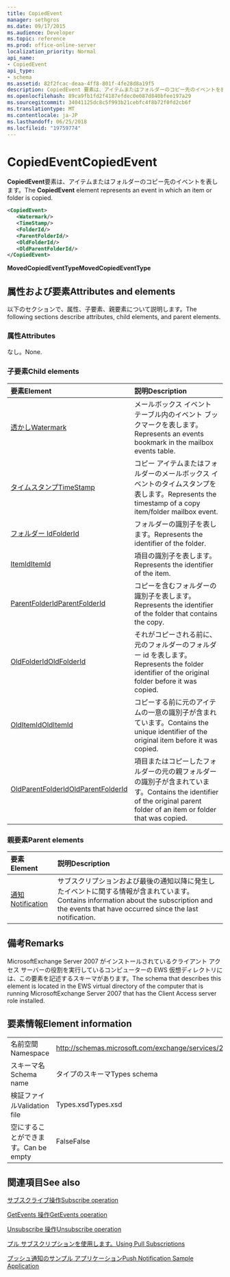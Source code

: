 ```yaml
---
title: CopiedEvent
manager: sethgros
ms.date: 09/17/2015
ms.audience: Developer
ms.topic: reference
ms.prod: office-online-server
localization_priority: Normal
api_name:
- CopiedEvent
api_type:
- schema
ms.assetid: 82f2fcac-deaa-4ff8-801f-4fe28d8a19f5
description: CopiedEvent 要素は、アイテムまたはフォルダーのコピー先のイベントを表します。
ms.openlocfilehash: 89ca9fb1fd2f4187efdec0e087d840bfee197a29
ms.sourcegitcommit: 34041125dc8c5f993b21cebfc4f8b72f0fd2cb6f
ms.translationtype: MT
ms.contentlocale: ja-JP
ms.lasthandoff: 06/25/2018
ms.locfileid: "19759774"
---
```

# <a name="copiedevent"></a><span data-ttu-id="b09ec-103">CopiedEvent</span><span class="sxs-lookup"><span data-stu-id="b09ec-103">CopiedEvent</span></span>

<span data-ttu-id="b09ec-104">**CopiedEvent**要素は、アイテムまたはフォルダーのコピー先のイベントを表します。</span><span class="sxs-lookup"><span data-stu-id="b09ec-104">The **CopiedEvent** element represents an event in which an item or folder is copied.</span></span> 
  
```xml
<CopiedEvent>
   <Watermark/>
   <TimeStamp/>
   <FolderId/>
   <ParentFolderId/>
   <OldFolderId/>
   <OldParentFolderId/>
</CopiedEvent>
```

 <span data-ttu-id="b09ec-105">**MovedCopiedEventType**</span><span class="sxs-lookup"><span data-stu-id="b09ec-105">**MovedCopiedEventType**</span></span>
## <a name="attributes-and-elements"></a><span data-ttu-id="b09ec-106">属性および要素</span><span class="sxs-lookup"><span data-stu-id="b09ec-106">Attributes and elements</span></span>

<span data-ttu-id="b09ec-107">以下のセクションで、属性、子要素、親要素について説明します。</span><span class="sxs-lookup"><span data-stu-id="b09ec-107">The following sections describe attributes, child elements, and parent elements.</span></span>
  
### <a name="attributes"></a><span data-ttu-id="b09ec-108">属性</span><span class="sxs-lookup"><span data-stu-id="b09ec-108">Attributes</span></span>

<span data-ttu-id="b09ec-109">なし。</span><span class="sxs-lookup"><span data-stu-id="b09ec-109">None.</span></span>
  
### <a name="child-elements"></a><span data-ttu-id="b09ec-110">子要素</span><span class="sxs-lookup"><span data-stu-id="b09ec-110">Child elements</span></span>

|<span data-ttu-id="b09ec-111">**要素**</span><span class="sxs-lookup"><span data-stu-id="b09ec-111">**Element**</span></span>|<span data-ttu-id="b09ec-112">**説明**</span><span class="sxs-lookup"><span data-stu-id="b09ec-112">**Description**</span></span>|
|:-----|:-----|
|[<span data-ttu-id="b09ec-113">透かし</span><span class="sxs-lookup"><span data-stu-id="b09ec-113">Watermark</span></span>](watermark.md) <br/> |<span data-ttu-id="b09ec-114">メールボックス イベント テーブル内のイベント ブックマークを表します。</span><span class="sxs-lookup"><span data-stu-id="b09ec-114">Represents an events bookmark in the mailbox events table.</span></span>  <br/> |
|[<span data-ttu-id="b09ec-115">タイムスタンプ</span><span class="sxs-lookup"><span data-stu-id="b09ec-115">TimeStamp</span></span>](timestamp.md) <br/> |<span data-ttu-id="b09ec-116">コピー アイテムまたはフォルダーのメールボックス イベントのタイムスタンプを表します。</span><span class="sxs-lookup"><span data-stu-id="b09ec-116">Represents the timestamp of a copy item/folder mailbox event.</span></span>  <br/> |
|[<span data-ttu-id="b09ec-117">フォルダー Id</span><span class="sxs-lookup"><span data-stu-id="b09ec-117">FolderId</span></span>](folderid.md) <br/> |<span data-ttu-id="b09ec-118">フォルダーの識別子を表します。</span><span class="sxs-lookup"><span data-stu-id="b09ec-118">Represents the identifier of the folder.</span></span>  <br/> |
|[<span data-ttu-id="b09ec-119">ItemId</span><span class="sxs-lookup"><span data-stu-id="b09ec-119">ItemId</span></span>](itemid.md) <br/> |<span data-ttu-id="b09ec-120">項目の識別子を表します。</span><span class="sxs-lookup"><span data-stu-id="b09ec-120">Represents the identifier of the item.</span></span>  <br/> |
|[<span data-ttu-id="b09ec-121">ParentFolderId</span><span class="sxs-lookup"><span data-stu-id="b09ec-121">ParentFolderId</span></span>](parentfolderid.md) <br/> |<span data-ttu-id="b09ec-122">コピーを含むフォルダーの識別子を表します。</span><span class="sxs-lookup"><span data-stu-id="b09ec-122">Represents the identifier of the folder that contains the copy.</span></span>  <br/> |
|[<span data-ttu-id="b09ec-123">OldFolderId</span><span class="sxs-lookup"><span data-stu-id="b09ec-123">OldFolderId</span></span>](oldfolderid.md) <br/> |<span data-ttu-id="b09ec-124">それがコピーされる前に、元のフォルダーのフォルダー id を表します。</span><span class="sxs-lookup"><span data-stu-id="b09ec-124">Represents the folder identifier of the original folder before it was copied.</span></span>  <br/> |
|[<span data-ttu-id="b09ec-125">OldItemId</span><span class="sxs-lookup"><span data-stu-id="b09ec-125">OldItemId</span></span>](olditemid.md) <br/> |<span data-ttu-id="b09ec-126">コピーする前に元のアイテムの一意の識別子が含まれています。</span><span class="sxs-lookup"><span data-stu-id="b09ec-126">Contains the unique identifier of the original item before it was copied.</span></span>  <br/> |
|[<span data-ttu-id="b09ec-127">OldParentFolderId</span><span class="sxs-lookup"><span data-stu-id="b09ec-127">OldParentFolderId</span></span>](oldparentfolderid.md) <br/> |<span data-ttu-id="b09ec-128">項目またはコピーしたフォルダーの元の親フォルダーの識別子が含まれています。</span><span class="sxs-lookup"><span data-stu-id="b09ec-128">Contains the identifier of the original parent folder of an item or folder that was copied.</span></span>  <br/> |
   
### <a name="parent-elements"></a><span data-ttu-id="b09ec-129">親要素</span><span class="sxs-lookup"><span data-stu-id="b09ec-129">Parent elements</span></span>

|<span data-ttu-id="b09ec-130">**要素**</span><span class="sxs-lookup"><span data-stu-id="b09ec-130">**Element**</span></span>|<span data-ttu-id="b09ec-131">**説明**</span><span class="sxs-lookup"><span data-stu-id="b09ec-131">**Description**</span></span>|
|:-----|:-----|
|[<span data-ttu-id="b09ec-132">通知</span><span class="sxs-lookup"><span data-stu-id="b09ec-132">Notification</span></span>](notification-ex15websvcsotherref.md) <br/> |<span data-ttu-id="b09ec-133">サブスクリプションおよび最後の通知以降に発生したイベントに関する情報が含まれています。</span><span class="sxs-lookup"><span data-stu-id="b09ec-133">Contains information about the subscription and the events that have occurred since the last notification.</span></span>  <br/> |
   
## <a name="remarks"></a><span data-ttu-id="b09ec-134">備考</span><span class="sxs-lookup"><span data-stu-id="b09ec-134">Remarks</span></span>

<span data-ttu-id="b09ec-135">MicrosoftExchange Server 2007 がインストールされているクライアント アクセス サーバーの役割を実行しているコンピューターの EWS 仮想ディレクトリには、この要素を記述するスキーマがあります。</span><span class="sxs-lookup"><span data-stu-id="b09ec-135">The schema that describes this element is located in the EWS virtual directory of the computer that is running MicrosoftExchange Server 2007 that has the Client Access server role installed.</span></span>
  
## <a name="element-information"></a><span data-ttu-id="b09ec-136">要素情報</span><span class="sxs-lookup"><span data-stu-id="b09ec-136">Element information</span></span>

|||
|:-----|:-----|
|<span data-ttu-id="b09ec-137">名前空間</span><span class="sxs-lookup"><span data-stu-id="b09ec-137">Namespace</span></span>  <br/> |http://schemas.microsoft.com/exchange/services/2006/types  <br/> |
|<span data-ttu-id="b09ec-138">スキーマ名</span><span class="sxs-lookup"><span data-stu-id="b09ec-138">Schema name</span></span>  <br/> |<span data-ttu-id="b09ec-139">タイプのスキーマ</span><span class="sxs-lookup"><span data-stu-id="b09ec-139">Types schema</span></span>  <br/> |
|<span data-ttu-id="b09ec-140">検証ファイル</span><span class="sxs-lookup"><span data-stu-id="b09ec-140">Validation file</span></span>  <br/> |<span data-ttu-id="b09ec-141">Types.xsd</span><span class="sxs-lookup"><span data-stu-id="b09ec-141">Types.xsd</span></span>  <br/> |
|<span data-ttu-id="b09ec-142">空にすることができます。</span><span class="sxs-lookup"><span data-stu-id="b09ec-142">Can be empty</span></span>  <br/> |<span data-ttu-id="b09ec-143">False</span><span class="sxs-lookup"><span data-stu-id="b09ec-143">False</span></span>  <br/> |
   
## <a name="see-also"></a><span data-ttu-id="b09ec-144">関連項目</span><span class="sxs-lookup"><span data-stu-id="b09ec-144">See also</span></span>



[<span data-ttu-id="b09ec-145">サブスクライブ操作</span><span class="sxs-lookup"><span data-stu-id="b09ec-145">Subscribe operation</span></span>](subscribe-operation.md)
  
[<span data-ttu-id="b09ec-146">GetEvents 操作</span><span class="sxs-lookup"><span data-stu-id="b09ec-146">GetEvents operation</span></span>](getevents-operation.md)
  
[<span data-ttu-id="b09ec-147">Unsubscribe 操作</span><span class="sxs-lookup"><span data-stu-id="b09ec-147">Unsubscribe operation</span></span>](unsubscribe-operation.md)


[<span data-ttu-id="b09ec-148">プル サブスクリプションを使用します。</span><span class="sxs-lookup"><span data-stu-id="b09ec-148">Using Pull Subscriptions</span></span>](http://msdn.microsoft.com/library/f956bc0e-2b25-4613-966b-54c65456897c%28Office.15%29.aspx)
  
[<span data-ttu-id="b09ec-149">プッシュ通知のサンプル アプリケーション</span><span class="sxs-lookup"><span data-stu-id="b09ec-149">Push Notification Sample Application</span></span>](http://msdn.microsoft.com/library/db1f8523-fa44-483f-bdb6-ab5939b52eee%28Office.15%29.aspx)

